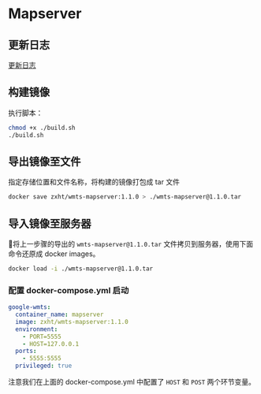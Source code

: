 # Mapserver

## 更新日志

[更新日志](./Changelog.md)

## 构建镜像

执行脚本：

```bash
chmod +x ./build.sh
./build.sh
```

## 导出镜像至文件

指定存储位置和文件名称，将构建的镜像打包成 tar 文件

```bash
docker save zxht/wmts-mapserver:1.1.0 > ./wmts-mapserver@1.1.0.tar
```

## 导入镜像至服务器

将上一步骤的导出的 `wmts-mapserver@1.1.0.tar` 文件拷贝到服务器，使用下面命令还原成 docker images。

```bash
docker load -i ./wmts-mapserver@1.1.0.tar
```

### 配置 docker-compose.yml 启动

```yml
google-wmts:
  container_name: mapserver
  image: zxht/wmts-mapserver:1.1.0
  environment:
    - PORT=5555
    - HOST=127.0.0.1
  ports:
    - 5555:5555
  privileged: true
```

注意我们在上面的 docker-compose.yml 中配置了 `HOST` 和 `POST` 两个环节变量。
